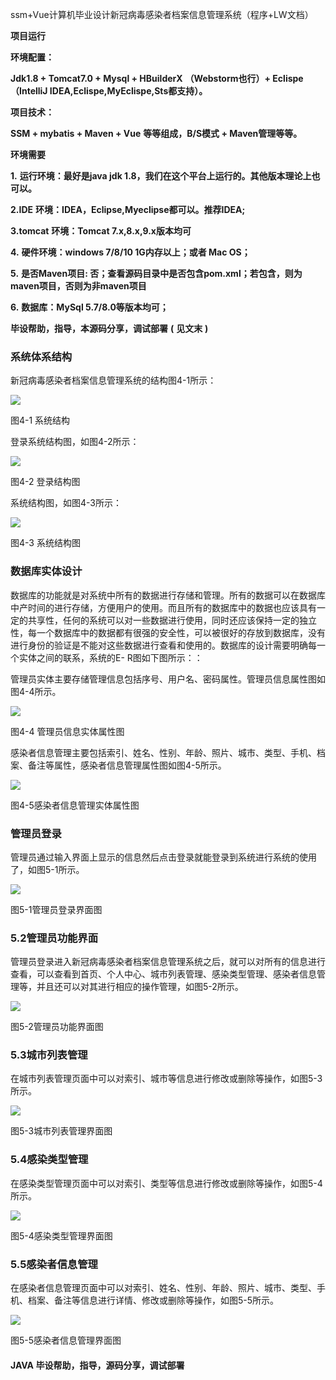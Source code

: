 ssm+Vue计算机毕业设计新冠病毒感染者档案信息管理系统（程序+LW文档）

**项目运行**

**环境配置：**

**Jdk1.8 + Tomcat7.0 + Mysql + HBuilderX** **（Webstorm也行）+ Eclispe（IntelliJ
IDEA,Eclispe,MyEclispe,Sts都支持）。**

**项目技术：**

**SSM + mybatis + Maven + Vue** **等等组成，B/S模式 + Maven管理等等。**

**环境需要**

**1.** **运行环境：最好是java jdk 1.8，我们在这个平台上运行的。其他版本理论上也可以。**

**2.IDE** **环境：IDEA，Eclipse,Myeclipse都可以。推荐IDEA;**

**3.tomcat** **环境：Tomcat 7.x,8.x,9.x版本均可**

**4.** **硬件环境：windows 7/8/10 1G内存以上；或者 Mac OS；**

**5.** **是否Maven项目: 否；查看源码目录中是否包含pom.xml；若包含，则为maven项目，否则为非maven项目**

**6.** **数据库：MySql 5.7/8.0等版本均可；**

**毕设帮助，指导，本源码分享，调试部署** **(** **见文末** **)**

### 系统体系结构

新冠病毒感染者档案信息管理系统的结构图4-1所示：

![](./res/48b416f8b21340bdba289ce94904e653.png)

图4-1 系统结构

登录系统结构图，如图4-2所示：

![](./res/b7a4a7207f5744c3b437e94e57504807.png)

图4-2 登录结构图

系统结构图，如图4-3所示：

![](./res/53b84e4e90504773b669a569e0b9fd4f.png)

图4-3 系统结构图

###  数据库实体设计

数据库的功能就是对系统中所有的数据进行存储和管理。所有的数据可以在数据库中产时间的进行存储，方便用户的使用。而且所有的数据库中的数据也应该具有一定的共享性，任何的系统可以对一些数据进行使用，同时还应该保持一定的独立性，每一个数据库中的数据都有很强的安全性，可以被很好的存放到数据库，没有进行身份的验证是不能对这些数据进行查看和使用的。数据库的设计需要明确每一个实体之间的联系，系统的E-
R图如下图所示：：

管理员实体主要存储管理信息包括序号、用户名、密码属性。管理员信息属性图如图4-4所示。

![](./res/51c4ca04ecb4467fb40be74282ac5814.png)

图4-4 管理员信息实体属性图

感染者信息管理主要包括索引、姓名、性别、年龄、照片、城市、类型、手机、档案、备注等属性，感染者信息管理属性图如图4-5所示。

![](./res/2b3c2c6c34b7429e8c04b0bde382bed9.png)

图4-5感染者信息管理实体属性图

### 管理员登录

管理员通过输入界面上显示的信息然后点击登录就能登录到系统进行系统的使用了，如图5-1所示。

![](./res/12f5a93791554cb8af4f5062f1cd89a9.png)

图5-1管理员登录界面图

### 5.2管理员功能界面

管理员登录进入新冠病毒感染者档案信息管理系统之后，就可以对所有的信息进行查看，可以查看到首页、个人中心、城市列表管理、感染类型管理、感染者信息管理等，并且还可以对其进行相应的操作管理，如图5-2所示。

![](./res/48d2de724133462184d2b05d50d8c870.png)

图5-2管理员功能界面图

### 5.3城市列表管理

在城市列表管理页面中可以对索引、城市等信息进行修改或删除等操作，如图5-3所示。

![](./res/758b38247bdd4158bd73336b17cdec24.png)

图5-3城市列表管理界面图

### 5.4感染类型管理

在感染类型管理页面中可以对索引、类型等信息进行修改或删除等操作，如图5-4所示。

![](./res/e1e5db2a4ef84150a4feedb3a9dd7575.png)

图5-4感染类型管理界面图

### 5.5感染者信息管理

在感染者信息管理页面中可以对索引、姓名、性别、年龄、照片、城市、类型、手机、档案、备注等信息进行详情、修改或删除等操作，如图5-5所示。

![](./res/8d034c57f9f84df59686d1fe31693e03.png)

图5-5感染者信息管理界面图

#### **JAVA** **毕设帮助，指导，源码分享，调试部署**

